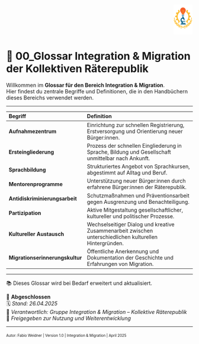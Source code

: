 <p align="right">
  <img src="https://raw.githubusercontent.com/hades-dux/Kollektive-Raeterepublik/main/Meta_und_Systemstruktur/logo_offiziell.png" alt="Logo der Kollektiven Räterepublik" height="80">
</p>

# 📖 00_Glossar Integration & Migration der Kollektiven Räterepublik
<!--
Autor: Fabio Weidner
Version: 1.0
Sektion: Integration & Migration
Veröffentlichung: April 2025
-->
Willkommen im **Glossar für den Bereich Integration & Migration**.  
Hier findest du zentrale Begriffe und Definitionen, die in den Handbüchern dieses Bereichs verwendet werden.

---

| Begriff | Definition |
|:---|:---|
| **Aufnahmezentrum** | Einrichtung zur schnellen Registrierung, Erstversorgung und Orientierung neuer Bürger:innen. |
| **Ersteingliederung** | Prozess der schnellen Eingliederung in Sprache, Bildung und Gesellschaft unmittelbar nach Ankunft. |
| **Sprachbildung** | Strukturiertes Angebot von Sprachkursen, abgestimmt auf Alltag und Beruf. |
| **Mentorenprogramme** | Unterstützung neuer Bürger:innen durch erfahrene Bürger:innen der Räterepublik. |
| **Antidiskriminierungsarbeit** | Schutzmaßnahmen und Präventionsarbeit gegen Ausgrenzung und Benachteiligung. |
| **Partizipation** | Aktive Mitgestaltung gesellschaftlicher, kultureller und politischer Prozesse. |
| **Kultureller Austausch** | Wechselseitiger Dialog und kreative Zusammenarbeit zwischen unterschiedlichen kulturellen Hintergründen. |
| **Migrationserinnerungskultur** | Öffentliche Anerkennung und Dokumentation der Geschichte und Erfahrungen von Migration. |

---

📚 Dieses Glossar wird bei Bedarf erweitert und aktualisiert.

🔢 **Abgeschlossen**  
🗓️ *Stand: 26.04.2025*  
🏩 *Verantwortlich: Gruppe Integration & Migration – Kollektive Räterepublik*  
🔐 *Freigegeben zur Nutzung und Weiterentwicklung*

---

<sub><sup>Autor: Fabio Weidner | Version 1.0 | Integration & Migration | April 2025</sup></sub>
